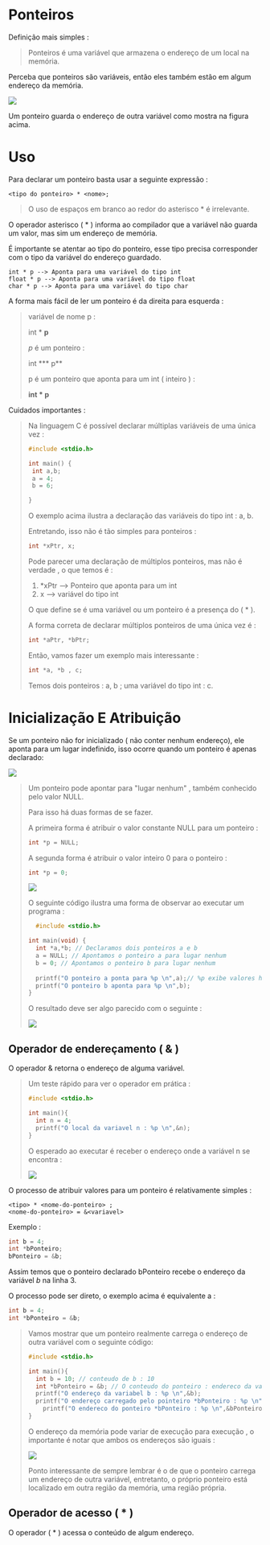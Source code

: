 # Ponteiros

Definição mais simples :

> Ponteiros é uma variável que armazena o endereço de um local na memória.

Perceba que ponteiros são variáveis, então eles também estão em algum endereço da memória.

![](imagens/ponteiros.jpg)

Um ponteiro guarda o endereço de outra variável como mostra na figura acima.



# Uso

Para declarar um ponteiro basta usar a seguinte expressão :

```
<tipo do ponteiro> * <nome>;   
```

> O uso de espaços em branco ao redor do asterisco * é irrelevante.

O operador asterisco ( * ) informa ao compilador que a variável não guarda um valor, mas sim um endereço de memória.

É importante se atentar ao tipo do ponteiro, esse tipo precisa corresponder com o tipo da variável do endereço guardado. 

```
int * p --> Aponta para uma variável do tipo int
float * p --> Aponta para uma variável do tipo float
char * p --> Aponta para uma variável do tipo char
```

 A forma mais fácil de ler um ponteiro é da direita para esquerda :

> variável de nome p :
>
> int * **p**
>
> *p* é um ponteiro :
>
> int *** p**
>
> p é um ponteiro que aponta para um int ( inteiro ) :
>
> **int * p**

Cuidados importantes :

> Na linguagem C é possível declarar múltiplas variáveis de uma única vez :
>
> ```c
> #include <stdio.h>
> 
> int main() {
>  int a,b;
>  a = 4;
>  b = 6;
> 
> }
> ```
>
> O exemplo acima ilustra a declaração das variáveis do tipo int : a, b.
>
> Entretando, isso não é tão simples para ponteiros :
>
> ```c
> int *xPtr, x;
> ```
>
> Pode parecer uma declaração de múltiplos ponteiros, mas não é verdade , o que temos é :
>
> 1. *xPtr --> Ponteiro que aponta para um int
> 2. x --> variável do tipo int
>
> O que define se é uma variável ou um ponteiro é a presença do ( * ).
>
> A forma correta de declarar múltiplos ponteiros de uma única vez é :
>
> ```c
> int *aPtr, *bPtr;
> ```
>
>  Então, vamos fazer um exemplo mais interessante :
>
> ```c
> int *a, *b , c;
> ```
>
> Temos dois ponteiros : a, b ; uma variável do tipo int : c.

# Inicialização E Atribuição

Se um ponteiro não for inicializado ( não conter nenhum endereço), ele aponta para um lugar indefinido, isso ocorre quando um ponteiro é apenas declarado:

![](imagens/7.png)

> Um ponteiro pode apontar para "lugar nenhum" , também conhecido pelo valor NULL.
>
> Para isso há duas formas de se fazer.
>
> A primeira forma é atribuir o valor constante NULL para um ponteiro :
>
> ```C
> int *p = NULL;
> ```
>
> A segunda forma é atribuir o valor inteiro 0 para o ponteiro :
>
> ```c
> int *p = 0;
> ```
>
> ![](imagens/8.png)
>
> O seguinte código ilustra uma forma de observar ao executar um programa :
>
> ```c
>   #include <stdio.h>
> 
> int main(void) {
>   int *a,*b; // Declaramos dois ponteiros a e b
>   a = NULL; // Apontamos o ponteiro a para lugar nenhum
>   b = 0; // Apontamos o ponteiro b para lugar nenhum
>   
>   printf("O ponteiro a ponta para %p \n",a);// %p exibe valores hexadecimal
>   printf("O ponteiro b aponta para %p \n",b); 
> }
> ```
>
> O resultado deve ser algo parecido com o seguinte :
>
> ![](imagens/9.png)

## Operador de endereçamento ( & )

O operador & retorna o endereço de alguma variável.

>  Um teste rápido para ver o operador em prática :
>
> ```c
> #include <stdio.h>
> 
> int main(){
> 	int n = 4;
> 	printf("O local da variavel n : %p \n",&n);
> }
> ```
>
> O esperado ao executar é receber o endereço onde a variável n se encontra :
>
> ![](imagens/10.png)

O processo de atribuir valores para um ponteiro é relativamente simples :

```
<tipo> * <nome-do-ponteiro> ;
<nome-do-ponteiro> = &<variavel>
```

Exemplo :

```c
int b = 4;
int *bPonteiro;
bPonteiro = &b;
```

Assim temos que o ponteiro declarado bPonteiro recebe o endereço da variável *b* na linha 3.

O processo pode ser direto, o exemplo acima é equivalente a :

```c
int b = 4;
int *bPonteiro = &b;
```

> Vamos mostrar que um ponteiro realmente carrega o endereço de outra variável com o seguinte código:
>
> ```c
> #include <stdio.h>
> 
> int main(){
> 	int b = 10; // conteudo de b : 10
> 	int *bPonteiro = &b; // O conteudo do ponteiro : endereco da variabel b
> 	printf("O endereço da variabel b : %p \n",&b); 
> 	printf("O endereço carregado pelo pointeiro *bPonteiro : %p \n",bPonteiro);
>     printf("O endereco do ponteiro *bPonteiro : %p \n",&bPonteiro); 
> }
> ```
>
> O endereço da memória pode variar de execução para execução , o importante é notar que ambos os endereços são iguais :
>
> ![](imagens/11.png)
>
> Ponto interessante de sempre lembrar é o de que o ponteiro carrega um endereço de outra variável, entretanto, o próprio ponteiro está localizado em outra região da memória, uma região própria.



## Operador de acesso ( * )

O operador ( * ) acessa o conteúdo de algum endereço.

 